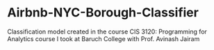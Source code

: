 # Airbnb-NYC-Borough-Classifier
Classification model created in the course CIS 3120: Programming for Analytics course I took at Baruch College with Prof. Avinash Jairam
